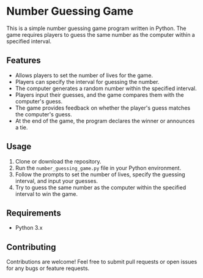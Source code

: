 # Number Guessing Game

This is a simple number guessing game program written in Python. The game requires players to guess the same number as the computer within a specified interval.

## Features

- Allows players to set the number of lives for the game.
- Players can specify the interval for guessing the number.
- The computer generates a random number within the specified interval.
- Players input their guesses, and the game compares them with the computer's guess.
- The game provides feedback on whether the player's guess matches the computer's guess.
- At the end of the game, the program declares the winner or announces a tie.

## Usage

1. Clone or download the repository.
2. Run the `number_guessing_game.py` file in your Python environment.
3. Follow the prompts to set the number of lives, specify the guessing interval, and input your guesses.
4. Try to guess the same number as the computer within the specified interval to win the game.

## Requirements

- Python 3.x

## Contributing

Contributions are welcome! Feel free to submit pull requests or open issues for any bugs or feature requests.
